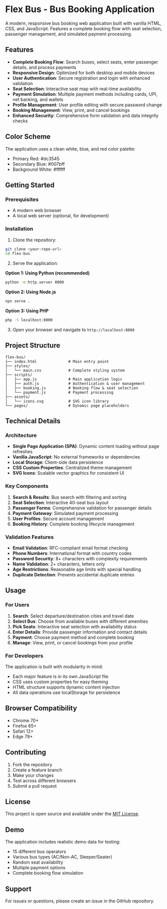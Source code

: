 # Flex Bus - Bus Booking Application

A modern, responsive bus booking web application built with vanilla HTML, CSS, and JavaScript. Features a complete booking flow with seat selection, passenger management, and simulated payment processing.

## Features

- **Complete Booking Flow**: Search buses, select seats, enter passenger details, and process payments
- **Responsive Design**: Optimized for both desktop and mobile devices
- **User Authentication**: Secure registration and login with enhanced validation
- **Seat Selection**: Interactive seat map with real-time availability
- **Payment Simulation**: Multiple payment methods including cards, UPI, net banking, and wallets
- **Profile Management**: User profile editing with secure password change
- **Booking Management**: View, print, and cancel bookings
- **Enhanced Security**: Comprehensive form validation and data integrity checks

## Color Scheme

The application uses a clean white, blue, and red color palette:
- Primary Red: #dc3545
- Secondary Blue: #007bff
- Background White: #ffffff

## Getting Started

### Prerequisites

- A modern web browser
- A local web server (optional, for development)

### Installation

1. Clone the repository:
```bash
git clone <your-repo-url>
cd flex-bus
```

2. Serve the application:

**Option 1: Using Python (recommended)**
```bash
python -m http.server 8000
```

**Option 2: Using Node.js**
```bash
npx serve .
```

**Option 3: Using PHP**
```bash
php -S localhost:8000
```

3. Open your browser and navigate to `http://localhost:8000`

## Project Structure

```
flex-bus/
├── index.html              # Main entry point
├── styles/
│   └── main.css            # Complete styling system
├── scripts/
│   ├── app.js              # Main application logic
│   ├── auth.js             # Authentication & user management
│   ├── booking.js          # Booking flow & seat selection
│   └── payment.js          # Payment processing
├── assets/
│   └── icons.svg           # SVG icon library
└── pages/                  # Dynamic page placeholders
```

## Technical Details

### Architecture
- **Single Page Application (SPA)**: Dynamic content loading without page refreshes
- **Vanilla JavaScript**: No external frameworks or dependencies
- **Local Storage**: Client-side data persistence
- **CSS Custom Properties**: Centralized theme management
- **SVG Icons**: Scalable vector graphics for consistent UI

### Key Components

1. **Search & Results**: Bus search with filtering and sorting
2. **Seat Selection**: Interactive 40-seat bus layout
3. **Passenger Forms**: Comprehensive validation for passenger details
4. **Payment Gateway**: Simulated payment processing
5. **User Profiles**: Secure account management
6. **Booking History**: Complete booking lifecycle management

### Validation Features

- **Email Validation**: RFC-compliant email format checking
- **Phone Numbers**: International format with country codes
- **Password Security**: 8+ characters with complexity requirements
- **Name Validation**: 2+ characters, letters only
- **Age Restrictions**: Reasonable age limits with special handling
- **Duplicate Detection**: Prevents accidental duplicate entries

## Usage

### For Users
1. **Search**: Select departure/destination cities and travel date
2. **Select Bus**: Choose from available buses with different amenities
3. **Pick Seats**: Interactive seat selection with availability status
4. **Enter Details**: Provide passenger information and contact details
5. **Payment**: Choose payment method and complete booking
6. **Manage**: View, print, or cancel bookings from your profile

### For Developers
The application is built with modularity in mind:
- Each major feature is in its own JavaScript file
- CSS uses custom properties for easy theming
- HTML structure supports dynamic content injection
- All data operations use localStorage for persistence

## Browser Compatibility

- Chrome 70+
- Firefox 65+
- Safari 12+
- Edge 79+

## Contributing

1. Fork the repository
2. Create a feature branch
3. Make your changes
4. Test across different browsers
5. Submit a pull request

## License

This project is open source and available under the [MIT License](LICENSE).

## Demo

The application includes realistic demo data for testing:
- 15 different bus operators
- Various bus types (AC/Non-AC, Sleeper/Seater)
- Random seat availability
- Multiple payment options
- Complete booking flow simulation

## Support

For issues or questions, please create an issue in the GitHub repository.